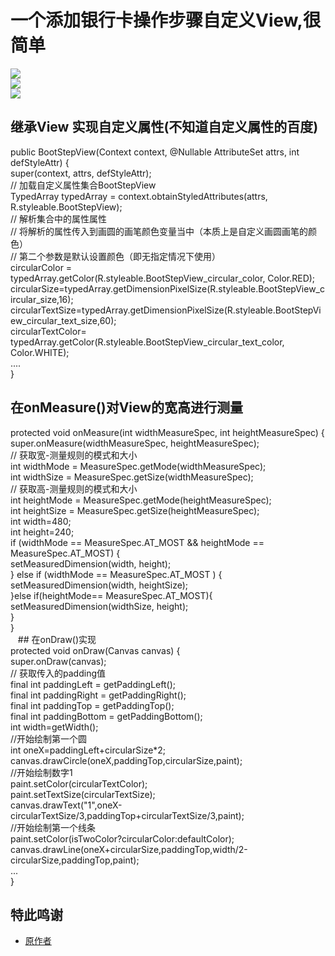 #  一个添加银行卡操作步骤自定义View,很简单<br>
![](https://github.com/wenzhimin/BootStepView/blob/master/apk/bank1.jpg)<br>
![](https://github.com/wenzhimin/BootStepView/blob/master/apk/bank2.jpg)<br>
![](https://github.com/wenzhimin/BootStepView/blob/master/apk/bank3.jpg)<br>
## 继承View 实现自定义属性(不知道自定义属性的百度)<br>
public BootStepView(Context context, @Nullable AttributeSet attrs, int defStyleAttr) {<br>
        super(context, attrs, defStyleAttr);<br>
        // 加载自定义属性集合BootStepView<br>
        TypedArray typedArray = context.obtainStyledAttributes(attrs, R.styleable.BootStepView);<br>
        // 解析集合中的属性属性<br>
        // 将解析的属性传入到画圆的画笔颜色变量当中（本质上是自定义画圆画笔的颜色）<br>
        // 第二个参数是默认设置颜色（即无指定情况下使用）<br>
        circularColor = typedArray.getColor(R.styleable.BootStepView_circular_color, Color.RED);<br>
        circularSize=typedArray.getDimensionPixelSize(R.styleable.BootStepView_circular_size,16);<br>
        circularTextSize=typedArray.getDimensionPixelSize(R.styleable.BootStepView_circular_text_size,60);<br>
        circularTextColor= typedArray.getColor(R.styleable.BootStepView_circular_text_color, Color.WHITE);<br>
        ....<br>
    }<br>
## 在onMeasure()对View的宽高进行测量<br>
protected void onMeasure(int widthMeasureSpec, int heightMeasureSpec) {<br>
        super.onMeasure(widthMeasureSpec, heightMeasureSpec);<br>
        // 获取宽-测量规则的模式和大小<br>
        int widthMode = MeasureSpec.getMode(widthMeasureSpec);<br>
        int widthSize = MeasureSpec.getSize(widthMeasureSpec);<br>
        // 获取高-测量规则的模式和大小<br>
        int heightMode = MeasureSpec.getMode(heightMeasureSpec);<br>
        int heightSize = MeasureSpec.getSize(heightMeasureSpec);<br>
        int width=480;<br>
        int height=240;<br>
        if (widthMode == MeasureSpec.AT_MOST && heightMode == MeasureSpec.AT_MOST) {<br>
            setMeasuredDimension(width, height);<br>
        } else if (widthMode == MeasureSpec.AT_MOST ) {<br>
            setMeasuredDimension(width, heightSize);<br>
        }else if(heightMode== MeasureSpec.AT_MOST){<br>
            setMeasuredDimension(widthSize, height);<br>
        }<br>
    }<br>
    ## 在onDraw()实现<br>
    protected void onDraw(Canvas canvas) {<br>
        super.onDraw(canvas);<br>
        // 获取传入的padding值<br>
        final int paddingLeft = getPaddingLeft();<br>
        final int paddingRight = getPaddingRight();<br>
        final int paddingTop = getPaddingTop();<br>
        final int paddingBottom = getPaddingBottom();<br>
        int width=getWidth();<br>
        //开始绘制第一个圆<br>
        int oneX=paddingLeft+circularSize*2;<br>
        canvas.drawCircle(oneX,paddingTop,circularSize,paint);<br>
        //开始绘制数字1<br>
        paint.setColor(circularTextColor);<br>
        paint.setTextSize(circularTextSize);<br>
        canvas.drawText("1",oneX-circularTextSize/3,paddingTop+circularTextSize/3,paint);<br>
        //开始绘制第一个线条<br>
        paint.setColor(isTwoColor?circularColor:defaultColor);<br>
        canvas.drawLine(oneX+circularSize,paddingTop,width/2-circularSize,paddingTop,paint);<br>
        ...<br>
    }<br>

## 特此鸣谢  
- [原作者](https://github.com/wenzhimin/BootStepView)
